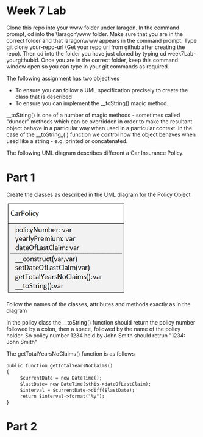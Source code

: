 # Week 7 Lab

Clone this repo into your www folder under laragon. In the command prompt, cd into the \laragon\www folder. Make sure that you are in the correct folder and that laragon\www appears in the command prompt. Type git clone your-repo-url (Get your repo url from github after creating the repo). Then cd into the folder you have just cloned by typing cd week7Lab-yourgithubid. Once you are in the correct folder, keep this command window open so you can type in your git commands as required.

The following assignment has two objectives
- To ensure you can follow a UML specification precisely to create the class that is described
- To ensure you can implement the \_\_toString() magic method.
  
\_\_toString() is one of a number of magic methods - sometimes called "dunder" methods which can be overridden in order to make the resultant object behave in a particular way when used in a particular context.
in the case of the \_\_toString_( ) function we control how the object behaves when used like a string - e.g. printed or concatenated.

The following UML diagram describes different a Car Insurance Policy. 

# Part 1
Create the classes as described in the UML diagram for the Policy Object

![alt text](CarPolicy.png)

Follow the names of the classes, attributes and methods exactly as in the diagram

In the policy class the \_\_toString() function should return the policy number followed by a colon, then a space, followed by the name of the policy holder. So policy number 1234 held by John Smith should retrun "1234: John Smith"

The getTotalYearsNoClaims() function is as follows
```
public function getTotalYearsNoClaims()
{
     $currentDate = new DateTime();
     $lastDate= new DateTime($this->dateOfLastClaim);
     $interval = $currentDate->diff($lastDate);
     return $interval->format("%y");
}
```

# Part 2
